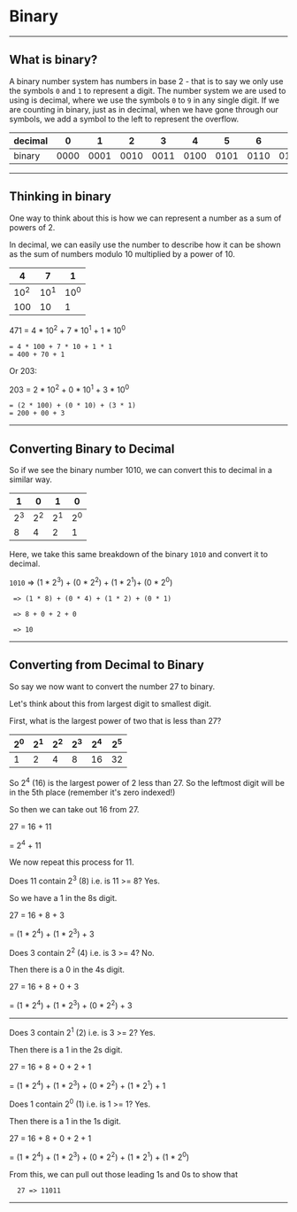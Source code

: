 
# Binary

---
## What is binary?

A binary number system has numbers in base 2 - that is to say we only use the symbols `0` and `1` to represent a digit. The number system we are used to using is decimal, where we use the symbols `0` to `9` in any single digit. If we are counting in binary, just as in decimal, when we have gone through our symbols, we add a symbol to the left to represent the overflow.

| decimal |  0   |  1   |  2   |  3   |  4   |  5   |  6   |  7   |  8   |
|---------|------|------|------|------|------|------|------|------|------|
| binary  | 0000 | 0001 | 0010 | 0011 | 0100 | 0101 | 0110 | 0111 | 1000 |

----

## Thinking in binary

One way to think about this is how we can represent a number as a sum of powers of 2.

In decimal, we can easily use the number to describe how it can be shown as the sum of numbers modulo 10 multiplied by a power of 10.


| 4              | 7              | 1              |
|----------------|----------------|----------------|
| 10<sup>2</sup> | 10<sup>1</sup> | 10<sup>0</sup> |
| 100            | 10             | 1              |



471 = 4 \* 10<sup>2</sup> + 7 \* 10<sup>1</sup> + 1 \* 10<sup>0</sup>

    = 4 * 100 + 7 * 10 + 1 * 1
    = 400 + 70 + 1




Or 203:

203 = 2 \* 10<sup>2</sup> + 0 \* 10<sup>1</sup> + 3 \* 10<sup>0</sup>

    = (2 * 100) + (0 * 10) + (3 * 1)
    = 200 + 00 + 3


---
## Converting Binary to Decimal


So if we see the binary number 1010, we can convert this to decimal in a similar way.

| 1             | 0             | 1             | 0             |
|---------------|---------------|---------------|---------------|
| 2<sup>3</sup> | 2<sup>2</sup> | 2<sup>1</sup> | 2<sup>0</sup> |
| 8             | 4             | 2             | 1             |

Here, we take this same breakdown of the binary `1010` and convert it to decimal.

`1010` => (1 \* 2<sup>3</sup>) + (0 \* 2<sup>2</sup>) + (1 \* 2<sup>1</sup>)+ (0 \* 2<sup>0</sup>)

     => (1 * 8) + (0 * 4) + (1 * 2) + (0 * 1)

     => 8 + 0 + 2 + 0

     => 10

---

## Converting from Decimal to Binary

So say we now want to convert the number 27 to binary.

Let's think about this from largest digit to smallest digit.

First, what is the largest power of two that is less than 27?

| 2<sup>0</sup> | 2<sup>1</sup> | 2<sup>2</sup> | 2<sup>3</sup> | 2<sup>4</sup> | 2<sup>5</sup> |
|---------------|---------------|---------------|---------------|---------------|---------------|
| 1             | 2             | 4             | 8             | 16            | 32            |

So 2<sup>4</sup> (16) is the largest power of 2 less than 27. So the leftmost digit will be in the 5th place (remember it's zero indexed!)

So then we can take out 16 from 27.

27 = 16 + 11

   = 2<sup>4</sup> + 11

We now repeat this process for 11.

Does 11 contain 2<sup>3</sup> (8) i.e. is 11 >= 8? Yes.

So we have a 1 in the 8s digit.

27 = 16 + 8 + 3

   = (1 \* 2<sup>4</sup>) + (1 \* 2<sup>3</sup>) + 3

Does 3 contain 2<sup>2</sup> (4) i.e. is 3 >= 4? No.

Then there is a 0 in the 4s digit.

27 = 16 + 8 + 0 +  3

   = (1 \* 2<sup>4</sup>) + (1 \* 2<sup>3</sup>) + (0 \* 2<sup>2</sup>) + 3


---

Does 3 contain 2<sup>1</sup> (2) i.e. is 3 >= 2? Yes.

Then there is a 1 in the 2s digit.

27 = 16 + 8 + 0 + 2 + 1

   = (1 \* 2<sup>4</sup>) + (1 \* 2<sup>3</sup>) + (0 \* 2<sup>2</sup>) + (1 \* 2<sup>1</sup>) + 1


Does 1 contain 2<sup>0</sup> (1) i.e. is 1 >= 1? Yes.

   Then there is a 1 in the 1s digit.

   27 = 16 + 8 + 0 + 2 + 1

= (1 \* 2<sup>4</sup>) + (1 \* 2<sup>3</sup>) + (0 \* 2<sup>2</sup>) + (1 \* 2<sup>1</sup>) + (1 \* 2<sup>0</sup>)

  From this, we can pull out those leading 1s and 0s to show that

  ```
    27 => 11011
  ```

---
